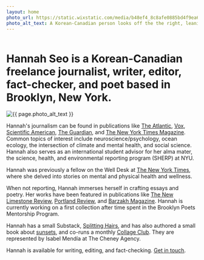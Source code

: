 ```yaml
---
layout: home
photo_url: https://static.wixstatic.com/media/b48ef4_8c8afe0885bd4f9ea6fb6f7550e2ef52~mv2.jpg/v1/crop/x_0,y_997,w_2432,h_3029/fill/w_844,h_1042,al_c,q_85,usm_0.66_1.00_0.01,enc_auto/IMG_9650.jpg
photo_alt_text: A Korean-Canadian person looks off the the right, leaning over a boat's railing, a canvas tote slung over her shoulder. In the distance, the New York City skyline is visible.
---
```


<div class="row">
  <div class="column">
    <h1>
      Hannah Seo is a Korean-Canadian freelance journalist, writer, editor, fact-checker, and poet based in Brooklyn, New York.
    </h1>
  </div>
</div>

<div class="row pad-top">
  <div class="column left-rail">
    <img src="{{ page.photo_url }}" alt="{{ page.photo_alt_text }}"/>
  </div>
  <div class="column">
    <p>
      Hannah's journalism can be found in publications like <a href="https://www.theatlantic.com/health/archive/2023/11/nature-avoidance-social-isolation-loneliness/675984/">The Atlantic</a>, <a href="https://www.vox.com/even-better/23943426/anti-gatekeeping-invitations-parties-guests-strangers-old-friends">Vox</a>, <a href="https://www.scientificamerican.com/author/hannah-seo/">Scientific American</a>, <a href="https://www.theguardian.com/profile/hannah-seo">The Guardian</a>, and <a href="https://www.nytimes.com/2025/01/07/magazine/american-sign-language.html">The New York Times Magazine</a>. Common topics of interest include neuroscience/psychology, ocean ecology, the intersection of climate and mental health, and social science. Hannah also serves as an international student advisor for her alma mater, the science, health, and environmental reporting program (SHERP) at NYU.
    </p>
    <p>
      Hannah was previously a fellow on the Well Desk at <a href="https://www.nytimes.com/by/hannah-seo">The New York Times</a>, where she delved into stories on mental and physical health and wellness.
    </p>
    <p>
      When not reporting, Hannah immerses herself in crafting essays and poetry. Her works have been featured in publications like <a href="https://newlimestonereview.as.uky.edu/2019/09/01/ouroboros/">The New Limestone Review</a>, <a href="https://portlandreview.org/three-poems-of-separation/">Portland Review</a>, and <a href="https://www.barzakhmag.net/spring-2020-poetry/2020/6/28/hannah-seo">Barzakh Magazine</a>. Hannah is currently working on a first collection after time spent in the Brooklyn Poets Mentorship Program.
    </p>
    <p>
      Hannah has a small Substack, <a href="https://hannahseo.substack.com/">Splitting Hairs</a>, and has also authored a small book about <a href="https://www.chroniclebooks.com/products/pocket-nature-series-sunset-seeking">sunsets</a>, and co-runs a monthly <a href="https://collageclub.substack.com">Collage Club</a>. They are represented by Isabel Mendía at The Cheney Agency.
    </p>
    <p>
      Hannah is available for writing, editing, and fact-checking. <a href="/contact"><u>Get in touch</u></a>.
    </p>
  </div>
</div>
